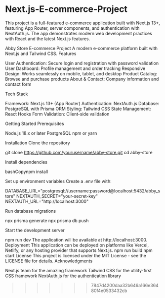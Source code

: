 
# Next.js-E-commerce-Project
This project is a full-featured e-commerce application built with Next.js 13+, featuring App Router, server components, and authentication with NextAuth.js. The app demonstrates modern web development practices with React and the latest Next.js features.

Abby Store E-commerce Project
A modern e-commerce platform built with Next.js and Tailwind CSS.
Features

User Authentication: Secure login and registration with password validation
User Dashboard: Profile management and order tracking
Responsive Design: Works seamlessly on mobile, tablet, and desktop
Product Catalog: Browse and purchase products
About & Contact: Company information and contact form

Tech Stack

Framework: Next.js 13+ (App Router)
Authentication: NextAuth.js
Database: PostgreSQL with Prisma ORM
Styling: Tailwind CSS
State Management: React Hooks
Form Validation: Client-side validation

Getting Started
Prerequisites

Node.js 18.x or later
PostgreSQL
npm or yarn

Installation
Clone the repository

git clone https://github.com/yourusername/abby-store.git
cd abby-store

Install dependencies

bashCopynpm install

Set up environment variables
Create a .env file with:

DATABASE_URL="postgresql://username:password@localhost:5432/abby_store"
NEXTAUTH_SECRET="your-secret-key"
NEXTAUTH_URL="http://localhost:3000"

Run database migrations

npx prisma generate
npx prisma db push

Start the development server

npm run dev
The application will be available at http://localhost:3000.
Deployment
This application can be deployed on platforms like Vercel, Netlify, or any hosting provider that supports Next.js.
npm run build
npm start
License
This project is licensed under the MIT License - see the LICENSE file for details.
Acknowledgments

Next.js team for the amazing framework
Tailwind CSS for the utility-first CSS framework
NextAuth.js for the authentication library
>>>>>>> 7847d4200daa32b646a166e36480f4e0533432cb
